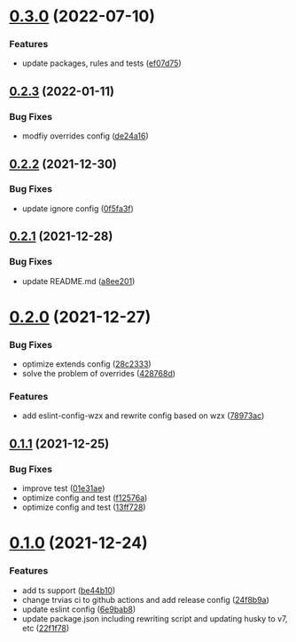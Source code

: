 # [0.3.0](https://github.com/VicSolWang/eslint-config-wzx-vue/compare/v0.2.3...v0.3.0) (2022-07-10)


### Features

* update packages, rules and tests ([ef07d75](https://github.com/VicSolWang/eslint-config-wzx-vue/commit/ef07d75bb0923d142b23cbe057fc1ef55d550da3))

## [0.2.3](https://github.com/VicSolWang/eslint-config-wzx-vue/compare/v0.2.2...v0.2.3) (2022-01-11)


### Bug Fixes

* modfiy overrides config ([de24a16](https://github.com/VicSolWang/eslint-config-wzx-vue/commit/de24a16269a6166108a19d36ad0cfe74c0d035ad))

## [0.2.2](https://github.com/VicSolWang/eslint-config-wzx-vue/compare/v0.2.1...v0.2.2) (2021-12-30)


### Bug Fixes

* update ignore config ([0f5fa3f](https://github.com/VicSolWang/eslint-config-wzx-vue/commit/0f5fa3f97e9ceb27f24e7fc394e8b753cd16a8ee))

## [0.2.1](https://github.com/VicSolWang/eslint-config-wzx-vue/compare/v0.2.0...v0.2.1) (2021-12-28)


### Bug Fixes

* update README.md ([a8ee201](https://github.com/VicSolWang/eslint-config-wzx-vue/commit/a8ee201691439d718cb49ef0c852871194ea99bf))

# [0.2.0](https://github.com/VicSolWang/eslint-config-wzx-vue/compare/v0.1.1...v0.2.0) (2021-12-27)


### Bug Fixes

* optimize extends config ([28c2333](https://github.com/VicSolWang/eslint-config-wzx-vue/commit/28c2333fdb67e2b40f873675040c24a7974a8598))
* solve the problem of overrides ([428768d](https://github.com/VicSolWang/eslint-config-wzx-vue/commit/428768d8b791cff9f5563d2a4ab37fff89862341))


### Features

* add eslint-config-wzx and rewrite config based on wzx ([78973ac](https://github.com/VicSolWang/eslint-config-wzx-vue/commit/78973ac08131f75ee0b5e9e3bb3863092aca3bd9))

## [0.1.1](https://github.com/VicSolWang/eslint-config-wzx-vue/compare/v0.1.0...v0.1.1) (2021-12-25)


### Bug Fixes

* improve test ([01e31ae](https://github.com/VicSolWang/eslint-config-wzx-vue/commit/01e31aef56d38722ea2e7339f182c8c4f17cc367))
* optimize config and test ([f12576a](https://github.com/VicSolWang/eslint-config-wzx-vue/commit/f12576aaa6323363a8c1bb1e4d4fd61a92727a81))
* optimize config and test ([13ff728](https://github.com/VicSolWang/eslint-config-wzx-vue/commit/13ff7288b5af5f77015e9bf274e6efeddeba7ee9))

# [0.1.0](https://github.com/VicSolWang/eslint-config-wzx-vue/compare/v0.0.5...v0.1.0) (2021-12-24)


### Features

* add ts support ([be44b10](https://github.com/VicSolWang/eslint-config-wzx-vue/commit/be44b10ad37419507943f9649c8611d789c9ed7b))
* change trvias ci to github actions and add release config ([24f8b9a](https://github.com/VicSolWang/eslint-config-wzx-vue/commit/24f8b9a76b6a1f5afbecb1b9b0c6ea57f66b0d29))
* update eslint config ([6e9bab8](https://github.com/VicSolWang/eslint-config-wzx-vue/commit/6e9bab89441e1b0a83733fb7d9ab91c2459d7081))
* update package.json including rewriting script and updating husky to v7, etc ([22f1f78](https://github.com/VicSolWang/eslint-config-wzx-vue/commit/22f1f785980d29c9f7c19338a7af6ec9ae6adcd7))
